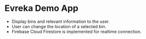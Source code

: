 # Evreka Demo App

- Display bins and relevant information to the user. 
- User can change the location of a selected bin.
- Firebase Cloud Firestore is implemented for realtime connection.


